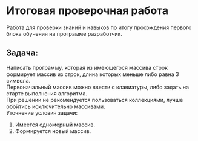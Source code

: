 # Итоговая проверочная работа <br/>
Работа для проверки знаний и навыков по итогу прохождения первого блока обучения на программе разработчик.
## Задача:<br/>
Написать программу, которая из имеющегося массива строк формирует массив из строк, длина которых меньше либо равна 3 символа.  
Первоначальный массив можно ввести с клавиатуры, либо задать на старте выполнения алгоритма.  
При решении не рекомендуется пользоваться коллекциями, лучше обойтись исключительно массивами.  
Уточнение условия задачи:
1. Имеется одномерный массив.
2. Формируется новый массив. 
